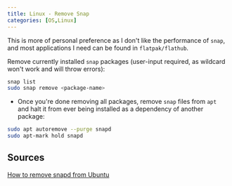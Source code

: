 ```yaml
---
title: Linux - Remove Snap
categories: [OS,Linux]
---
```


This is more of personal preference as I don't like the performance of `snap`, and most applications I need can be found in `flatpak/flathub`.

Remove currently installed `snap` packages (user-input required, as wildcard won't work and will throw errors):

```bash
snap list
sudo snap remove <package-name>
```

- Once you're done removing all packages, remove `snap` files from `apt` and halt it from ever being installed as a dependency of another package:

```bash
sudo apt autoremove --purge snapd
sudo apt-mark hold snapd
```

## Sources

[How to remove snapd from Ubuntu](https://www.simplified.guide/ubuntu/remove-snapd)
